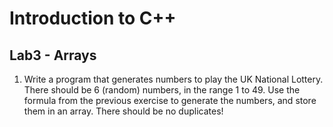 # Introduction to C++

## Lab3 - Arrays

1.  Write a program that generates numbers to play the UK National Lottery. There should be 6 (random) numbers, in the range 1 to 49. Use the formula from the previous exercise to generate the numbers, and store them in an array. There should be no duplicates!


